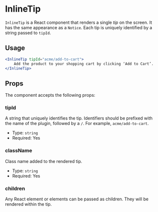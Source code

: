 InlineTip
=========

`InlineTip` is a React component that renders a single _tip_ on the screen. It has the same appearance as a `Notice`. Each tip is uniquely identified by a string passed to `tipId`.

## Usage

```jsx
<InlineTip tipId="acme/add-to-cart">
	Add the product to your shopping cart by clicking ‘Add to Cart’.
</InlineTip>
```

## Props

The component accepts the following props:

### tipId

A string that uniquely identifies the tip. Identifiers should be prefixed with the name of the plugin, followed by a `/`. For example, `acme/add-to-cart`.

- Type: `string`
- Required: Yes

### className

Class name added to the rendered tip.

- Type: `string`
- Required: Yes

### children

Any React element or elements can be passed as children. They will be rendered within the tip.
